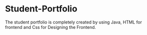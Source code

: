 # Student-Portfolio
The student portfolio is completely created by using Java, HTML for frontend and Css for Designing the Frontend.
